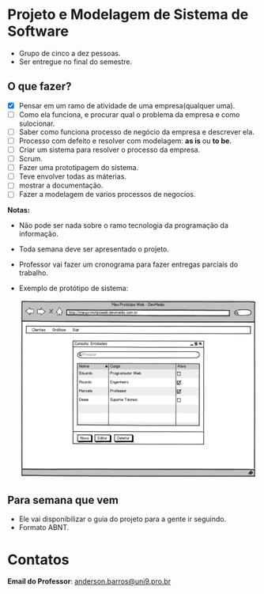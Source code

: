 # Projeto e Modelagem de Sistema de Software

* Grupo de cinco a dez pessoas.
* Ser entregue no final do semestre.

## O que fazer?

- [x] Pensar em um ramo de atividade de uma empresa(qualquer uma).
- [ ] Como ela funciona, e procurar qual o problema da empresa e como sulocionar. 
- [ ] Saber como funciona processo de negócio da empresa e descrever ela.
- [ ] Processo com defeito e resolver com modelagem: **as is** ou **to be**.
- [ ] Criar um sistema para resolver o processo da empresa.
- [ ] Scrum.
- [ ] Fazer uma prototipagem do sistema.
- [ ] Teve envolver todas as máterias. 
- [ ] mostrar a documentação.
- [ ] Fazer a modelagem de varios processos de negocios.

**Notas:** 

* Não pode ser nada sobre o ramo tecnologia da programação da informação.

* Toda semana deve ser apresentado o projeto.

* Professor vai fazer um cronograma para fazer entregas parciais do trabalho.

* Exemplo de protótipo de sistema:

  <img src="./images/exPrototipo.png" alt="Exempleo de prototipo">

## Para semana que vem

* Ele vai disponibilizar o guia do projeto para a gente ir seguindo.
* Formato ABNT. 

# Contatos

**Email do Professor**: anderson.barros@uni9.pro.br

